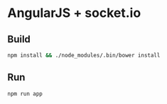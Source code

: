 # AngularJS + socket.io

## Build

```bash
npm install && ./node_modules/.bin/bower install
```

## Run

```bash
npm run app
```
